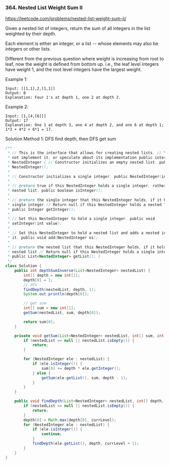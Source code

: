 ### 364. Nested List Weight Sum II
https://leetcode.com/problems/nested-list-weight-sum-ii/

Given a nested list of integers, return the sum of all integers in the list weighted by their depth.

Each element is either an integer, or a list -- whose elements may also be integers or other lists.

Different from the previous question where weight is increasing from root to leaf, now the weight is defined from bottom up. i.e., the leaf level integers have weight 1, and the root level integers have the largest weight.

Example 1:
```
Input: [[1,1],2,[1,1]]
Output: 8 
Explanation: Four 1's at depth 1, one 2 at depth 2.
```
Example 2:
```
Input: [1,[4,[6]]]
Output: 17 
Explanation: One 1 at depth 3, one 4 at depth 2, and one 6 at depth 1; 1*3 + 4*2 + 6*1 = 17.
```

Solution
Method 1: DFS find depth, then DFS get sum
```java
/**
 * // This is the interface that allows for creating nested lists. // You should
 * not implement it, or speculate about its implementation public interface
 * NestedInteger { // Constructor initializes an empty nested list. public
 * NestedInteger();
 *
 * // Constructor initializes a single integer. public NestedInteger(int value);
 *
 * // @return true if this NestedInteger holds a single integer, rather than a
 * nested list. public boolean isInteger();
 *
 * // @return the single integer that this NestedInteger holds, if it holds a
 * single integer // Return null if this NestedInteger holds a nested list
 * public Integer getInteger();
 *
 * // Set this NestedInteger to hold a single integer. public void
 * setInteger(int value);
 *
 * // Set this NestedInteger to hold a nested list and adds a nested integer to
 * it. public void add(NestedInteger ni);
 *
 * // @return the nested list that this NestedInteger holds, if it holds a
 * nested list // Return null if this NestedInteger holds a single integer
 * public List<NestedInteger> getList(); }
 */
class Solution {
    public int depthSumInverse(List<NestedInteger> nestedList) {
        int[] depth = new int[1];
        depth[0] = 1;
        // dfs
        findDepth(nestedList, depth, 1);
        System.out.println(depth[0]);

        // get sum
        int[] sum = new int[1];
        getSum(nestedList, sum, depth[0]);

        return sum[0];
    }

    private void getSum(List<NestedInteger> nestedList, int[] sum, int depth) {
        if (nestedList == null || nestedList.isEmpty()) {
            return;
        }

        for (NestedInteger ele : nestedList) {
            if (ele.isInteger()) {
                sum[0] += depth * ele.getInteger();
            } else {
                getSum(ele.getList(), sum, depth - 1);
            }
        }
    }

    public void findDepth(List<NestedInteger> nestedList, int[] depth, int currLevel) {
        if (nestedList == null || nestedList.isEmpty()) {
            return;
        }
        depth[0] = Math.max(depth[0], currLevel);
        for (NestedInteger ele : nestedList) {
            if (ele.isInteger()) {
                continue;
            }
            findDepth(ele.getList(), depth, currLevel + 1);
        }
    }
}
```
